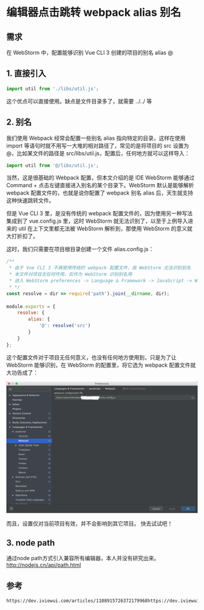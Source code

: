 # 编辑器点击跳转 webpack alias 别名

## 需求

在 WebStorm 中，配置能够识别 Vue CLI 3 创建的项目的别名 alias @


## 1. 直接引入

```js
import util from './libs/util.js';
```

这个优点可以直接使用。缺点是文件目录多了，就需要 ../../ 等

## 2. 别名

我们使用 Webpack 经常会配置一些别名 alias 指向特定的目录，这样在使用 import 等语句时就不用写一大堆的相对路径了，常见的是将项目的 src 设置为 @，比如某文件的路径是 src/libs/util.js，配置后，任何地方就可以这样导入：

```js
import util from '@/libs/util.js';
```


当然，这是很基础的 Webpack 配置，但本文介绍的是 IDE WebStorm 能够通过 Command + 点击左键直接进入别名的某个目录下。WebStorm 默认是能够解析 webpack 配置文件的，也就是说你配置了 webpack 别名 alias 后，天生就支持这种快速跳转文件。

但是 Vue CLI 3 里，是没有传统的 webpack 配置文件的，因为使用另一种写法集成到了 vue.config.js 里，这时 WebStorm 就无法识别了，以至于上例导入进来的 util 在上下文里都无法被 WebStorm 解析到，那使用 WebStorm 的意义就大打折扣了。

这时，我们只需要在项目根目录创建一个文件 alias.config.js：


```js
/**
 * 由于 Vue CLI 3 不再使用传统的 webpack 配置文件，故 WebStorm 无法识别别名
 * 本文件对项目无任何作用，仅作为 WebStorm 识别别名用
 * 进入 WebStorm preferences -> Language & Framework -> JavaScript -> Webpack，选择这个文件即可
 * */
const resolve = dir => require('path').join(__dirname, dir);

module.exports = {
    resolve: {
        alias: {
            '@': resolve('src')
        }
    }
};
```


这个配置文件对于项目无任何意义，也没有任何地方使用到，只是为了让 WebStorm 能够识别，在 WebStorm 的配置里，将它选为 webpack 配置文件就大功告成了：

![webpack配置图](/assets/images/webpackAlias.png)

而且，设置仅对当前项目有效，并不会影响到其它项目。
快去试试吧！


## 3. node path

通过node path方式引入兼容所有编辑器，本人并没有研究出来。
http://nodejs.cn/api/path.html

## 参考

```
https://dev.iviewui.com/articles/1108915726372179968https://dev.iviewui.com/articles/1108915726372179968
```
